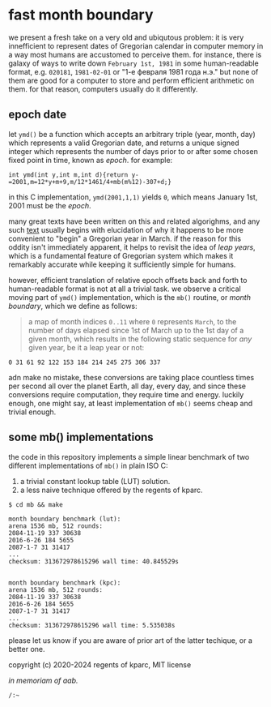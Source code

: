 # fast month boundary

we present a fresh take on a very old and ubiqutous problem: it is very innefficient to represent dates of Gregorian calendar in computer memory in a way most humans are accustomed to perceive them. for instance, there is galaxy of ways to write down `February 1st, 1981` in some human-readable format, e.g. `020181`, `1981-02-01` or "1-e февраля 1981 года н.э." but none of them are good for a computer to store and perform efficient arithmetic on them. for that reason, computers usually do it differently.

## epoch date

let `ymd()` be a function which accepts an arbitrary triple (year, month, day) which represents a valid Gregorian date, and returns a unique signed integer which represents the number of days prior to or after some chosen fixed point in time, known as _epoch_. for example:

```с
int ymd(int y,int m,int d){return y-=2001,m=12*y+m+9,m/12*1461/4+mb(m%12)-307+d;}
```

in this C implementation, `ymd(2001,1,1)` yields `0`, which means January 1st, 2001 must be the _epoch_.

many great texts have been written on this and related algorighms, and any such [text](https://howardhinnant.github.io/date_algorithms.html) usually begins with elucidation of why it happens to be more convenient to "begin" a Gregorian year in March. if the reason for this oddity isn't immediately apparent, it helps to revisit the idea of _leap years_, which is a fundamental feature of Gregorian system which makes it remarkably accurate while keeping it sufficiently simple for humans.

however, efficient translation of relative epoch offsets back and forth to human-readable format is not at all a trivial task. we observe a critical moving part of `ymd()` implementation, which is the `mb()` routine, or _month boundary_, which we define as follows:

> a map of month indices `0..11` where `0` represents `March`, to the number of days elapsed since 1st of March up to the 1st day of a given month, which results in the following static sequence for _any_ given year, be it a leap year or not:

```
0 31 61 92 122 153 184 214 245 275 306 337
```

adn make no mistake, these conversions are taking place countless times per second all over the planet Earth, all day, every day, and since these conversions require computation, they require time and energy. luckily enough, one might say, at least implementation of `mb()` seems cheap and trivial enough.  

## some mb() implementations

the code in this repository implements a simple linear benchmark of two different implementations of `mb()` in plain ISO C:

 1. a trivial constant lookup table (LUT) solution.
 2. a less naive technique offered by the regents of kparc.

```
$ cd mb && make

month boundary benchmark (lut):
arena 1536 mb, 512 rounds:
2084-11-19 337 30638
2016-6-26 184 5655
2087-1-7 31 31417
...
checksum: 313672978615296 wall time: 40.845529s


month boundary benchmark (kpc):
arena 1536 mb, 512 rounds:
2084-11-19 337 30638
2016-6-26 184 5655
2087-1-7 31 31417
...
checksum: 313672978615296 wall time: 5.535038s

```

please let us know if you are aware of prior art of the latter techique, or a better one.


copyright (c) 2020-2024 regents of kparc, MIT license

_in memoriam of aab._

`/:~`
